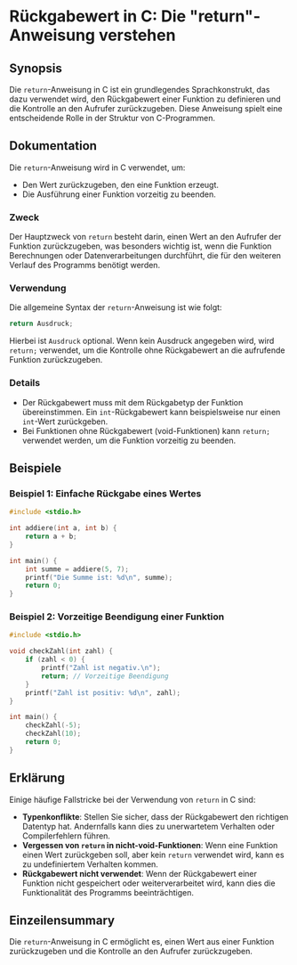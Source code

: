 <!--
Meta Description: # Rückgabewert in C: Die "return"-Anweisung verstehen ## Synopsis Die `return`-Anweisung in C ist ein grundlegendes Sprachkonstrukt, das dazu verwende...
Meta Keywords: return, die, funktion, rückgabewert, der
-->

# Rückgabewert in C: Die "return"-Anweisung verstehen

## Synopsis
Die `return`-Anweisung in C ist ein grundlegendes Sprachkonstrukt, das dazu verwendet wird, den Rückgabewert einer Funktion zu definieren und die Kontrolle an den Aufrufer zurückzugeben. Diese Anweisung spielt eine entscheidende Rolle in der Struktur von C-Programmen.

## Dokumentation
Die `return`-Anweisung wird in C verwendet, um:
- Den Wert zurückzugeben, den eine Funktion erzeugt.
- Die Ausführung einer Funktion vorzeitig zu beenden.

### Zweck
Der Hauptzweck von `return` besteht darin, einen Wert an den Aufrufer der Funktion zurückzugeben, was besonders wichtig ist, wenn die Funktion Berechnungen oder Datenverarbeitungen durchführt, die für den weiteren Verlauf des Programms benötigt werden.

### Verwendung
Die allgemeine Syntax der `return`-Anweisung ist wie folgt:
```c
return Ausdruck;
```
Hierbei ist `Ausdruck` optional. Wenn kein Ausdruck angegeben wird, wird `return;` verwendet, um die Kontrolle ohne Rückgabewert an die aufrufende Funktion zurückzugeben.

### Details
- Der Rückgabewert muss mit dem Rückgabetyp der Funktion übereinstimmen. Ein `int`-Rückgabewert kann beispielsweise nur einen `int`-Wert zurückgeben.
- Bei Funktionen ohne Rückgabewert (void-Funktionen) kann `return;` verwendet werden, um die Funktion vorzeitig zu beenden.

## Beispiele
### Beispiel 1: Einfache Rückgabe eines Wertes
```c
#include <stdio.h>

int addiere(int a, int b) {
    return a + b;
}

int main() {
    int summe = addiere(5, 7);
    printf("Die Summe ist: %d\n", summe);
    return 0;
}
```

### Beispiel 2: Vorzeitige Beendigung einer Funktion
```c
#include <stdio.h>

void checkZahl(int zahl) {
    if (zahl < 0) {
        printf("Zahl ist negativ.\n");
        return; // Vorzeitige Beendigung
    }
    printf("Zahl ist positiv: %d\n", zahl);
}

int main() {
    checkZahl(-5);
    checkZahl(10);
    return 0;
}
```

## Erklärung
Einige häufige Fallstricke bei der Verwendung von `return` in C sind:
- **Typenkonflikte**: Stellen Sie sicher, dass der Rückgabewert den richtigen Datentyp hat. Andernfalls kann dies zu unerwartetem Verhalten oder Compilerfehlern führen.
- **Vergessen von `return` in nicht-void-Funktionen**: Wenn eine Funktion einen Wert zurückgeben soll, aber kein `return` verwendet wird, kann es zu undefiniertem Verhalten kommen.
- **Rückgabewert nicht verwendet**: Wenn der Rückgabewert einer Funktion nicht gespeichert oder weiterverarbeitet wird, kann dies die Funktionalität des Programms beeinträchtigen.

## Einzeilensummary
Die `return`-Anweisung in C ermöglicht es, einen Wert aus einer Funktion zurückzugeben und die Kontrolle an den Aufrufer zurückzugeben.